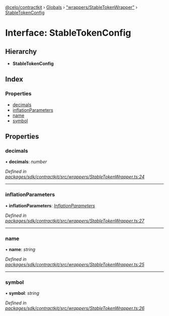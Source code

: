 [@celo/contractkit](../README.md) › [Globals](../globals.md) › ["wrappers/StableTokenWrapper"](../modules/_wrappers_stabletokenwrapper_.md) › [StableTokenConfig](_wrappers_stabletokenwrapper_.stabletokenconfig.md)

# Interface: StableTokenConfig

## Hierarchy

* **StableTokenConfig**

## Index

### Properties

* [decimals](_wrappers_stabletokenwrapper_.stabletokenconfig.md#decimals)
* [inflationParameters](_wrappers_stabletokenwrapper_.stabletokenconfig.md#inflationparameters)
* [name](_wrappers_stabletokenwrapper_.stabletokenconfig.md#name)
* [symbol](_wrappers_stabletokenwrapper_.stabletokenconfig.md#symbol)

## Properties

###  decimals

• **decimals**: *number*

*Defined in [packages/sdk/contractkit/src/wrappers/StableTokenWrapper.ts:24](https://github.com/celo-org/celo-monorepo/blob/master/packages/sdk/contractkit/src/wrappers/StableTokenWrapper.ts#L24)*

___

###  inflationParameters

• **inflationParameters**: *[InflationParameters](_wrappers_stabletokenwrapper_.inflationparameters.md)*

*Defined in [packages/sdk/contractkit/src/wrappers/StableTokenWrapper.ts:27](https://github.com/celo-org/celo-monorepo/blob/master/packages/sdk/contractkit/src/wrappers/StableTokenWrapper.ts#L27)*

___

###  name

• **name**: *string*

*Defined in [packages/sdk/contractkit/src/wrappers/StableTokenWrapper.ts:25](https://github.com/celo-org/celo-monorepo/blob/master/packages/sdk/contractkit/src/wrappers/StableTokenWrapper.ts#L25)*

___

###  symbol

• **symbol**: *string*

*Defined in [packages/sdk/contractkit/src/wrappers/StableTokenWrapper.ts:26](https://github.com/celo-org/celo-monorepo/blob/master/packages/sdk/contractkit/src/wrappers/StableTokenWrapper.ts#L26)*
